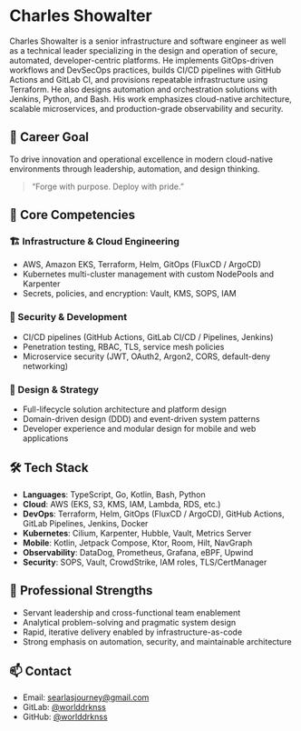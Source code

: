 # Charles Showalter

Charles Showalter is a senior infrastructure and software engineer as well as a technical leader specializing in the design and operation of secure, automated, developer-centric platforms. He implements GitOps-driven workflows and DevSecOps practices, builds CI/CD pipelines with GitHub Actions and GitLab CI, and provisions repeatable infrastructure using Terraform. He also designs automation and orchestration solutions with Jenkins, Python, and Bash. His work emphasizes cloud-native architecture, scalable microservices, and production-grade observability and security.

## 🧭 Career Goal

To drive innovation and operational excellence in modern cloud-native environments through leadership, automation, and design thinking.

> “Forge with purpose. Deploy with pride.”

## 🧠 Core Competencies

### 🏗 Infrastructure & Cloud Engineering

- AWS, Amazon EKS, Terraform, Helm, GitOps (FluxCD / ArgoCD)
- Kubernetes multi-cluster management with custom NodePools and Karpenter
- Secrets, policies, and encryption: Vault, KMS, SOPS, IAM

### 🔐 Security & Development

- CI/CD pipelines (GitHub Actions, GitLab CI/CD / Pipelines, Jenkins)
- Penetration testing, RBAC, TLS, service mesh policies
- Microservice security (JWT, OAuth2, Argon2, CORS, default-deny networking)

### 🎨 Design & Strategy

- Full-lifecycle solution architecture and platform design
- Domain-driven design (DDD) and event-driven system patterns
- Developer experience and modular design for mobile and web applications

## 🛠 Tech Stack

- **Languages**: TypeScript, Go, Kotlin, Bash, Python  
- **Cloud**: AWS (EKS, S3, KMS, IAM, Lambda, RDS, etc.)  
- **DevOps**: Terraform, Helm, GitOps (FluxCD / ArgoCD), GitHub Actions, GitLab Pipelines, Jenkins, Docker  
- **Kubernetes**: Cilium, Karpenter, Hubble, Vault, Metrics Server  
- **Mobile**: Kotlin, Jetpack Compose, Ktor, Room, Hilt, NavGraph  
- **Observability**: DataDog, Prometheus, Grafana, eBPF, Upwind  
- **Security**: SOPS, Vault, CrowdStrike, IAM roles, TLS/CertManager

## 💼 Professional Strengths

- Servant leadership and cross-functional team enablement
- Analytical problem-solving and pragmatic system design
- Rapid, iterative delivery enabled by infrastructure-as-code
- Strong emphasis on automation, security, and maintainable architecture

## 📫 Contact

- Email: [searlasjourney@gmail.com](mailto:searlasjourney@gmail.com)
- GitLab: [@worlddrknss](https://gitlab.com/worlddrknss)
- GitHub: [@worlddrknss](https://github.com/worlddrknss)
